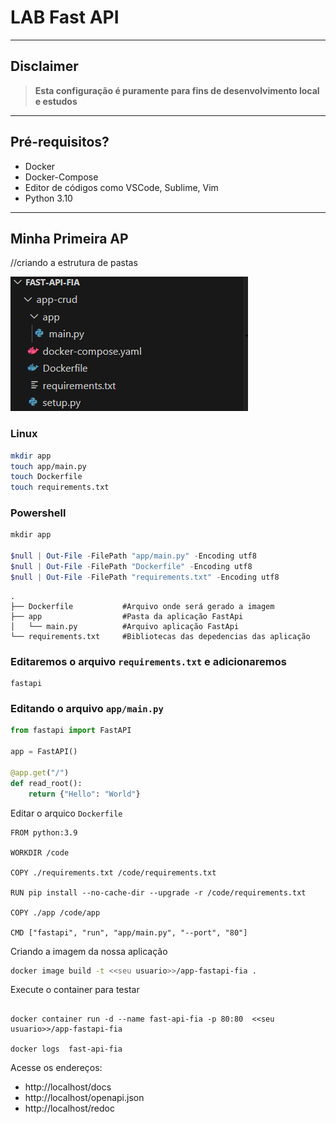 # LAB Fast API
---
## Disclaimer
> **Esta configuração é puramente para fins de desenvolvimento local e estudos**
> 

---

## Pré-requisitos?
* Docker
* Docker-Compose
* Editor de códigos como VSCode, Sublime, Vim
* Python 3.10
---

## Minha Primeira AP

//criando a estrutura de pastas

![Estrutura](../../content/lab-fastapi-01.png)

### Linux
```bash
mkdir app
touch app/main.py
touch Dockerfile
touch requirements.txt
```
 
 ### Powershell
```powershell
mkdir app

$null | Out-File -FilePath "app/main.py" -Encoding utf8
$null | Out-File -FilePath "Dockerfile" -Encoding utf8
$null | Out-File -FilePath "requirements.txt" -Encoding utf8

```

```
.
├── Dockerfile           #Arquivo onde será gerado a imagem
├── app                  #Pasta da aplicação FastApi
│   └── main.py          #Arquivo aplicação FastApi 
└── requirements.txt     #Bibliotecas das depedencias das aplicação
```

### Editaremos o arquivo `requirements.txt` e adicionaremos


```plain
fastapi
```

### Editando o arquivo `app/main.py`


```python
from fastapi import FastAPI

app = FastAPI()

@app.get("/")
def read_root():
    return {"Hello": "World"}

```

Editar o arquico `Dockerfile`

```docker
FROM python:3.9

WORKDIR /code

COPY ./requirements.txt /code/requirements.txt

RUN pip install --no-cache-dir --upgrade -r /code/requirements.txt

COPY ./app /code/app

CMD ["fastapi", "run", "app/main.py", "--port", "80"]

```


Criando a imagem da nossa aplicação

```bash
docker image build -t <<seu usuario>>/app-fastapi-fia .

```


Execute o container para testar

```console

docker container run -d --name fast-api-fia -p 80:80  <<seu usuario>>/app-fastapi-fia

docker logs  fast-api-fia

```

Acesse os endereços:

* http://localhost/docs
* http://localhost/openapi.json
* http://localhost/redoc

